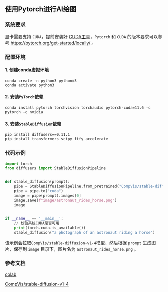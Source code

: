 ## 使用Pytorch进行AI绘图

### 系统要求

显卡需要支持 `CUDA`，提前安装好 [CUDA工具](https://developer.nvidia.com/cuda-toolkit-archive)，`Pytorch` 和 `CUDA` 的版本要求可以参考 https://pytorch.org/get-started/locally/ 。

### 配置环境

#### 1. 创建conda虚拟环境
```
conda create -n python3 python=3
conda activate python3
```

#### 2. 安装`PyTorch`依赖
```
conda install pytorch torchvision torchaudio pytorch-cuda=11.6 -c pytorch -c nvidia
```

#### 3. 安装`StableDiffusion`依赖

```
pip install diffusers==0.11.1
pip install transformers scipy ftfy accelerate
```

### 代码示例

```python
import torch
from diffusers import StableDiffusionPipeline


def stable_diffusion(prompt):
    pipe = StableDiffusionPipeline.from_pretrained("CompVis/stable-diffusion-v1-4", torch_dtype=torch.float16)
    pipe = pipe.to("cuda")
    image = pipe(prompt).images[0]
    image.save(f"image/astronaut_rides_horse.png")
    image

    
if __name__ == '__main__':
    // 校验系统CUDA是否可用
    print(torch.cuda.is_available())
    stable_diffusion("a photograph of an astronaut riding a horse")
```

该示例会拉取`CompVis/stable-diffusion-v1-4`模型，然后根据 `prompt` 生成图片，保存到 `image` 目录下，图片名为 `astronaut_rides_horse.png` 。



### 参考文档

[colab](https://colab.research.google.com/github/huggingface/notebooks/blob/main/diffusers/stable_diffusion.ipynb#scrollTo=yEErJFjlrSWS)

[CompVis/stable-diffusion-v1-4](https://huggingface.co/CompVis/stable-diffusion-v1-4)
